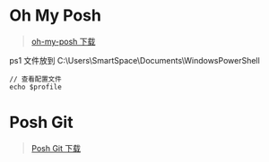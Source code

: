# Oh My Posh

> [oh-my-posh 下载](https://ohmyposh.dev/)

ps1 文件放到 C:\Users\SmartSpace\Documents\WindowsPowerShell

```
// 查看配置文件
echo $profile
```

# Posh Git

> [Posh Git 下载](https://github.com/dahlbyk/posh-git)
